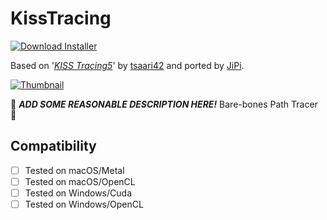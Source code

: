 # KissTracing
[![Download Installer](https://img.shields.io/static/v1?label=Download&message=KissTracing-Installer.lua&color=blue)](KissTracing-Installer.lua "Installer")

Based on '_[KISS Tracing5](https://www.shadertoy.com/view/sttXWX)_' by [tsaari42](https://www.shadertoy.com/user/tsaari42) and ported by [JiPi](../../Site/Profiles/JiPi.md).

[![Thumbnail](KissTracing_320x180.png)](https://www.shadertoy.com/view/sttXWX "View on Shadertoy.com")

:construction: ***ADD SOME REASONABLE DESCRIPTION HERE!*** Bare-bones Path Tracer :construction:

## Compatibility
- [ ] Tested on macOS/Metal
- [ ] Tested on macOS/OpenCL
- [ ] Tested on Windows/Cuda
- [ ] Tested on Windows/OpenCL
